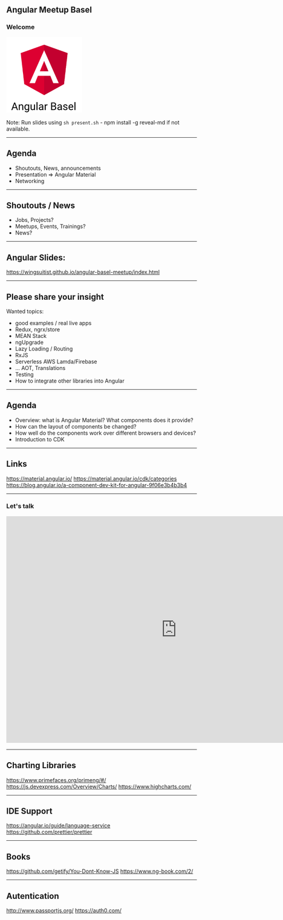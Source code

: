## Angular Meetup Basel

### Welcome

<img src="theme/assets/angular2-basel.png" style="height:200px">

Note: Run slides using `sh present.sh` - npm install -g reveal-md if not available.

----

## Agenda

*   Shoutouts, News, announcements
*   Presentation => Angular Material
*   Networking


----

## Shoutouts / News

*   Jobs, Projects?
*   Meetups, Events, Trainings?
*   News?


----

## Angular Slides:

<https://wingsuitist.github.io/angular-basel-meetup/index.html>

----

## Please share your insight

Wanted topics:

*   good examples / real live apps
*   Redux, ngrx/store
*   MEAN Stack
*   ngUpgrade
*   Lazy Loading / Routing
*   RxJS
*   Serverless AWS Lamda/Firebase
*   ... AOT, Translations
*   Testing
*   How to integrate other libraries into Angular


---

## Agenda

*   Overview: what is Angular Material? What components does it provide?
*   How can the layout of components be changed?
*   How well do the components work over different browsers and devices?
*   Introduction to CDK

----

## Links
<https://material.angular.io/>
<https://material.angular.io/cdk/categories>
<https://blog.angular.io/a-component-dev-kit-for-angular-9f06e3b4b3b4>

---

### Let's talk

<iframe src="https://giphy.com/embed/26ufbjVtvdCaikoP6" width="900" height="600" frameBorder="0" class="giphy-embed" allowFullScreen></iframe>


----

## Charting Libraries
<https://www.primefaces.org/primeng/#/>
<https://js.devexpress.com/Overview/Charts/>
<https://www.highcharts.com/>

----

## IDE Support
<https://angular.io/guide/language-service>
<https://github.com/prettier/prettier>

----

## Books
<https://github.com/getify/You-Dont-Know-JS>
<https://www.ng-book.com/2/>

----

## Autentication
<http://www.passportjs.org/>
<https://auth0.com/>
